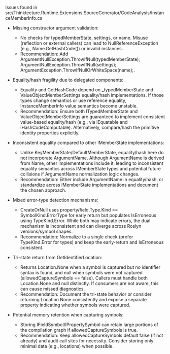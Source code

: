Issues found in src/Thinktecture.Runtime.Extensions.SourceGenerator/CodeAnalysis/InstanceMemberInfo.cs

- Missing constructor argument validation:
  - No checks for typedMemberState, settings, or name. Misuse (reflection or external callers) can lead to NullReferenceException (e.g., Name.GetHashCode()) or invalid instances.
  - Recommendation: Add ArgumentNullException.ThrowIfNull(typedMemberState); ArgumentNullException.ThrowIfNull(settings); ArgumentException.ThrowIfNullOrWhiteSpace(name);.

- Equality/hash fragility due to delegated components:
  - Equality and GetHashCode depend on _typedMemberState and ValueObjectMemberSettings equality/hash implementations. If those types change semantics or use reference equality, InstanceMemberInfo value semantics become unstable.
  - Recommendation: Ensure both ITypedMemberState and ValueObjectMemberSettings are guaranteed to implement consistent value-based equality/hash (e.g., via IEquatable<T> and IHashCodeComputable). Alternatively, compare/hash the primitive identity properties explicitly.

- Inconsistent equality compared to other IMemberState implementations:
  - Unlike KeyMemberState/DefaultMemberState, equality/hash here do not incorporate ArgumentName. Although ArgumentName is derived from Name, other implementations include it, leading to inconsistent equality semantics across IMemberState types and potential future collisions if ArgumentName normalization logic changes.
  - Recommendation: Either include ArgumentName in equality/hash, or standardize across IMemberState implementations and document the chosen approach.

- Mixed error-type detection mechanisms:
  - CreateOrNull uses property/field.Type.Kind == SymbolKind.ErrorType for early return but populates IsErroneous using TypeKind.Error. While both may indicate errors, the dual mechanism is inconsistent and can diverge across Roslyn versions/symbol shapes.
  - Recommendation: Normalize to a single check (prefer TypeKind.Error for types) and keep the early-return and IsErroneous consistent.

- Tri-state return from GetIdentifierLocation:
  - Returns Location.None when a symbol is captured but no identifier syntax is found, and null when symbols were not captured (allowedCaptureSymbols == false). Callers must handle both Location.None and null distinctly. If consumers are not aware, this can cause missed diagnostics.
  - Recommendation: Document the tri-state behavior or consider returning Location.None consistently and expose a separate property indicating whether symbols were captured.

- Potential memory retention when capturing symbols:
  - Storing IFieldSymbol/IPropertySymbol can retain large portions of the compilation graph if allowedCaptureSymbols is true.
  - Recommendation: Keep allowedCaptureSymbols default false (if not already) and audit call sites for necessity. Consider storing only minimal data (e.g., locations) when possible.
